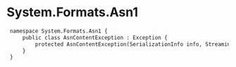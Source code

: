 # System.Formats.Asn1

``` diff
 namespace System.Formats.Asn1 {
     public class AsnContentException : Exception {
         protected AsnContentException(SerializationInfo info, StreamingContext context);
     }
 }
```

